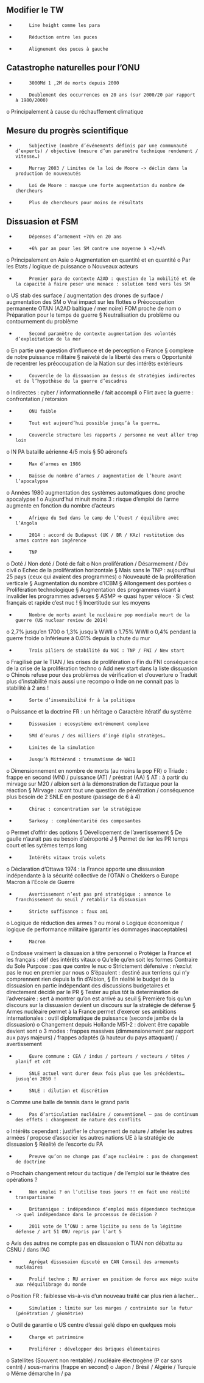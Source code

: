 ## Modifier le TW
-          Line height comme les para
-          Réduction entre les puces
-          Alignement des puces à gauche
 
## Catastrophe naturelles pour l’ONU
-          3000Md 1 ,2M de morts depuis 2000
-          Doublement des occurrences en 20 ans (sur 2000/20 par rapport à 1980/2000)
o   Principalement à cause du réchauffement climatique
 
## Mesure du progrès scientifique
-          Subjective (nombre d’événements définis par une communauté d’experts) / objective (mesure d’un paramètre technique rendement / vitesse…)
-          Murray 2003 / Limites de la loi de Moore -> déclin dans la production de nouveautés
-          Loi de Moore : masque une forte augmentation du nombre de chercheurs
-          Plus de chercheurs pour moins de résultats
 
## Dissuasion et FSM
-          Dépenses d’armement +70% en 20 ans
-          +6% par an pour les SM contre une moyenne à +3/+4%
o   Principalement en Asie
o   Augmentation en quantité et en quantité
o   Par les Etats / logique de puissance
o   Nouveaux acteurs
-          Premier para de contexte A2AD : question de la mobilité et de la capacité à faire peser une menace : solution tend vers les SM
o   US stab des surface / augmentation des drones de surface / augmentation des SM
o   Vrai impact sur les flottes
o   Préoccupation permanente OTAN (A2AD baltique / mer noire) FOM proche de nom
o   Préparation pour le temps de guerre
§  Neutralisation du problème ou contournement du problème
-          Second paramètre de contexte augmentation des volontés d’exploitation de la mer
o   En partie une question d’influence et de perception
o   France
§  complexe de notre puissance militaire
§  naïveté de la liberté des mers
o   Opportunité de recentrer les préoccupation de la Nation sur des intérêts extérieurs
-          Couvercle de la dissuasion au dessus de stratégies indirectes et de l’hypothèse de la guerre d’escadres
o   Indirectes : cyber / informationnelle / fait accompli
o   Flirt avec la guerre : confrontation / retorsion
-          ONU faible
-          Tout est aujourd’hui possible jusqu’à la guerre…
-          Couvercle structure les rapports / personne ne veut aller trop loin
o   IN PA bataille aérienne 4/5 mois
§  50 aéronefs
-          Max d’armes en 1986
-          Baisse du nombre d’armes / augmentation de l’heure avant l’apocalypse
o   Années 1980 augmentation des systèmes automatiques donc proche apocalypse !
o   Aujourd’hui minuit moins 3 : risque d’emploi de l’arme augmente en fonction du nombre d’acteurs
-          Afrique du Sud dans le camp de l’Ouest / équilibre avec l’Angola
-          2014 : accord de Budapest (UK / BR / KAz) restitution des armes contre non ingérence
-          TNP
o   Doté / Non doté / Doté de fait
o   Non prolifération / Désarmement / Dév civil
o   Echec de la prolifération horizontale
§  Mais sans le TNP : aujourd’hui 25 pays (ceux qui avaient des programmes)
o   Nouveauté de la prolifération verticale
§  Augmentation du nombre d’ICBM
§  Allongement des portées
o   Prolifération technologique
§  Augmentation des programmes visant à invalider les programmes adverses
§  ASMP => quasi hyper véloce
·         Si c’est français et rapide c’est nuc !
§  Incertitude sur les moyens
-          Nombre de morts avant le nucléaire pop mondiale meurt de la guerre (US nuclear review de 2014)
o   2,7% jusqu’en 1700
o   1,3% jusqu’à WWII
o   1.75% WWII
o   0,4% pendant la guerre froide
o   Inférieure à 0.01% depuis la chute du mur
 
-          Trois piliers de stabilité du NUC : TNP / FNI / New start
o   Fragilisé par le TIAN / les crises de prolifération
o   Fin du FNI conséquence de la crise de la prolifération techno
o   Add new start dans la liste dissuasion
o   Chinois refuse pour des problèmes de vérification et d’ouverture
o   Traduit plus d’instabilité mais aussi une recompo
o   Inde on ne connait pas la stabilité à 2 ans !
 
-          Sorte d’insensibilité fr à la politique
o   Puissance et la doctrine FR : un héritage
o   Caractère itératif du système
-          Dissuasion : ecosystème extrémement complexe
-          5Md d’euros / des milliers d’ingé diplo stratèges…
-          Limites de la simulation
 
-          Jusqu’à Mittérand : traumatisme de WWII
o   Dimensionnement en nombre de morts (au moins la pop FR)
o   Triade : frappe en second (MN) / puissance (AT) / préstrat (AA)
§  AT : à partir du mirvage sur M20 / albion sert à la démonstration de l’attaque pour la réaction
§  Mirvage : avant tout une question de pénétration / conséquence plus besoin de 2 SNLE en posture (passage de 6 à 4)
-          Chirac : concentration sur le stratégique
-          Sarkosy : complémentarité des composantes
o   Permet d’offrir des options
§  Dévellopement de l’avertissement
§  De gaulle n’aurait pas eu besoin d’aéroporté J
§  Permet de lier les PR temps court et les sytèmes temps long
-          Intérêts vitaux trois volets
o   Déclaration d’Ottawa 1974 : la France apporte une dissuasion indépendante à la sécurité collective de l’OTAN
o   Chekkers
o   Europe Macron à l’Ecole de Guerre
-          Avertissement n’est pas pré stratégique : annonce le franchissement du seuil / retablir la dissuasion
-          Stricte suffisance : faux ami
o   Logique de réduction des armes ? ou moral
o   Logique économique / logique de performance militaire (garantir les dommages inacceptables)
-          Macron
o   Endosse vraiment la dissuasion à titre personnel
o   Protéger la France et les français : déf des intérêts vitaux
o   Qu’elle qu’en soit les formes Contraire du Sole Purpose : pas que contre le nuc
o   Strictement défensive : n’exclut pas le nuc en premier par nous
o   S’épaulent : destiné aux terriens qui n’y comprennent rien depuis la fin d’Albion,
§  En réalité le budget de la dissuasion en partie indépendant des discussions budgetaires et directement décidé par le PR
§  Tester au plus tôt la determination de l’adversaire : sert à montrer qu’on est arrivé au seuil
§  Première fois qu’un discours sur la dissuasion devient un discours sur la stratégie de défense
§  Armes nucléaire permet à la France permet d’exercer ses ambitions internationales : outil diplomatique de puissance (seconde jambe de la dissuasion)
o   Changement depuis Hollande M51-2 : doivent être capable devient sont
o   3 modes : frappes massives (dimmensionement par rapport aux pays majeurs) / frappes adaptés (à hauteur du pays attaquant) / avertissement
-          Œuvre commune : CEA / indus / porteurs / vecteurs / têtes / planif et cdt
-          SNLE actuel vont durer deux fois plus que les précédents… jusuq’en 2050 !
-          SNLE : dilution et discrétion
o   Comme une balle de tennis dans le grand paris
-          Pas d’articulation nucléaire / conventionel – pas de continuum des effets : changement de nature des conflits
o   Intérêts cependant : justifier le changement de nature / atteler les autres armées / propose d’associer les autres nations UE à la stratégie de dissuasion
§  Réalité de l’escorte du PA
-          Preuve qu’on ne change pas d’age nucléaire : pas de changement de doctrine
o   Prochain changement retour du tactique / de l’emploi sur le théatre des opérations ?
-          Non emploi ? on l’utilise tous jours !! en fait une réalité transpartisane
-          Britannique : indépendance d’emploi mais dépendance technique -> quel indépendance dans le processus de décision ?
-          2011 vote de l’ONU : arme liciite au sens de la légitime défense / art 51 ONU repris par l’art 5
o   Avis des autres ne compte pas en dissuasion
o   TIAN non débattu au CSNU / dans l’AG
-          Agrégat dissusaion discuté en CAN Conseil des armements nucléaires
-          Prolif techno : RU arriver en position de force aux négo suite aux rééquilibrage du monde
o   Position FR : faiblesse vis-à-vis d’un nouveau traité car plus rien à lacher…
-          Simulation : limite sur les marges / contrainte sur le futur (pénétration / géométrie)
o   Outil de garantie
o   US centre d’essai gelé dispo en quelques mois
-          Charge et patrimoine
-          Proliférer : développer des briques élémentaires
o   Satellites (Souvent non rentable) / nucléaire électrogène (P car sans centri) / sous-marins (frappe en second)
o   Japon / Brésil / Algérie / Turquie
o   Même démarche In / pa
